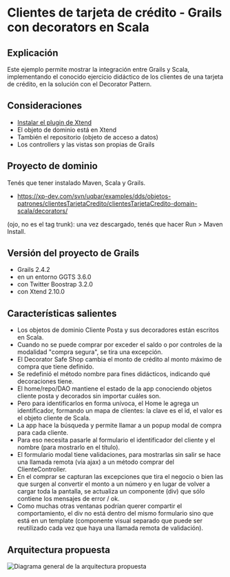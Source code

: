 # Clientes de tarjeta de crédito - Grails con decorators en Scala

## Explicación

Este ejemplo permite mostrar la integración entre Grails y Scala, implementando el conocido ejercicio didáctico
de los clientes de una tarjeta de crédito, en la solución con el Decorator Pattern. 

## Consideraciones

* [Instalar el plugin de Xtend](http://uqbar-wiki.org/index.php?title=Integraci%C3%B3n_Grails_con_Xtend)
* El objeto de dominio está en Xtend
* También el repositorio (objeto de acceso a datos)
* Los controllers y las vistas son propias de Grails

## Proyecto de dominio
Tenés que tener instalado Maven, Scala y Grails. 

* https://xp-dev.com/svn/uqbar/examples/dds/objetos-patrones/clientesTarjetaCredito/clientesTarjetaCredito-domain-scala/decorators/ 

(ojo, no es el tag trunk): una vez descargado, tenés que hacer Run > Maven Install.

## Versión del proyecto de Grails

* Grails 2.4.2
* en un entorno GGTS 3.6.0
* con Twitter Boostrap 3.2.0
* con Xtend 2.10.0 

## Características salientes

* Los objetos de dominio Cliente Posta y sus decoradores están escritos en Scala. 
 * Cuando no se puede comprar por exceder el saldo o por controles de la modalidad "compra segura", se tira una excepción. 
 * El Decorator Safe Shop cambia el monto de crédito al monto máximo de compra que tiene definido. 
 * Se redefinió el método nombre para fines didácticos, indicando qué decoraciones tiene. 
* El home/repo/DAO mantiene el estado de la app conociendo objetos cliente posta y decorados sin importar cuáles son. 
 * Pero para identificarlos en forma unívoca, el Home le agrega un identificador, formando un mapa de clientes: la clave es el id, el valor es el objeto cliente de Scala.
* La app hace la búsqueda y permite llamar a un popup modal de compra para cada cliente. 
 * Para eso necesita pasarle al formulario el identificador del cliente y el nombre (para mostrarlo en el título). 
 * El formulario modal tiene validaciones, para mostrarlas sin salir se hace una llamada remota (vía ajax) a un método comprar del ClienteController. 
 * En el comprar se capturan las excepciones que tira el negocio o bien las que surgen al convertir el monto a un número y en lugar de volver a cargar toda la pantalla, se actualiza un componente (div) que sólo contiene los mensajes de error / ok.
* Como muchas otras ventanas podrían querer compartir el comportamiento, el div no está dentro del mismo formulario sino que está en un template (componente visual separado que puede ser reutilizado cada vez que haya una llamada remota de validación).

## Arquitectura propuesta

![Diagrama general de la arquitectura propuesta](doc/Arquitectura%20general.png)
